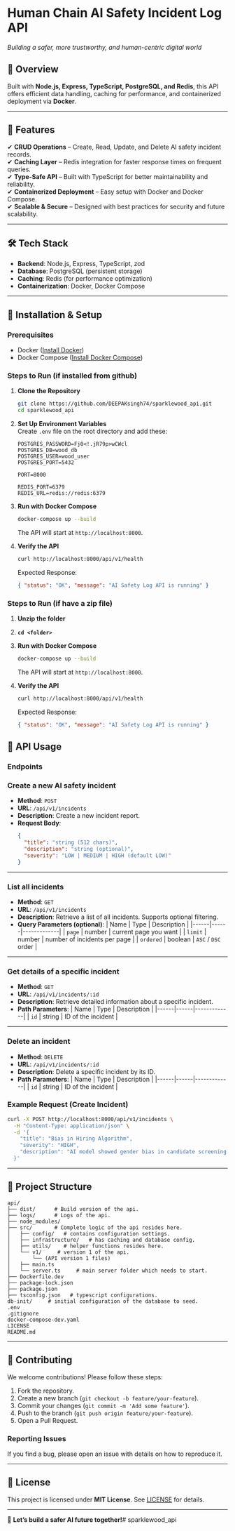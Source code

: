 # Human Chain AI Safety Incident Log API  

 
*Building a safer, more trustworthy, and human-centric digital world*  

## 📌 Overview  
Built with **Node.js, Express, TypeScript, PostgreSQL, and Redis**, this API offers efficient data handling, caching for performance, and containerized deployment via **Docker**.  

---  

## 🚀 Features  

✔ **CRUD Operations** – Create, Read, Update, and Delete AI safety incident records.   
✔ **Caching Layer** – Redis integration for faster response times on frequent queries.  
✔ **Type-Safe API** – Built with TypeScript for better maintainability and reliability.  
✔ **Containerized Deployment** – Easy setup with Docker and Docker Compose.  
✔ **Scalable & Secure** – Designed with best practices for security and future scalability.  

---  

## 🛠 Tech Stack  

- **Backend**: Node.js, Express, TypeScript, zod  
- **Database**: PostgreSQL (persistent storage)  
- **Caching**: Redis (for performance optimization)  
- **Containerization**: Docker, Docker Compose   

---  

## 🚀 Installation & Setup  

### Prerequisites  
- Docker ([Install Docker](https://docs.docker.com/get-docker/))  
- Docker Compose ([Install Docker Compose](https://docs.docker.com/compose/install/))  

### Steps to Run  (if installed from github)

1. **Clone the Repository**  
   ```bash
   git clone https://github.com/DEEPAKsingh74/sparklewood_api.git
   cd sparklewood_api
   ```  

2. **Set Up Environment Variables**  
   Create `.env` file on the root directory and add these:  
   ```env
   POSTGRES_PASSWORD=Fj0<!.jR79p>wCWcl
   POSTGRES_DB=wood_db
   POSTGRES_USER=wood_user
   POSTGRES_PORT=5432

   PORT=8000

   REDIS_PORT=6379
   REDIS_URL=redis://redis:6379
   ```  

3. **Run with Docker Compose**  
   ```bash
   docker-compose up --build
   ```  
   The API will start at `http://localhost:8000`.  

4. **Verify the API**  
   ```bash
   curl http://localhost:8000/api/v1/health
   ```  
   Expected Response:  
   ```json
   { "status": "OK", "message": "AI Safety Log API is running" }
   ```  

### Steps to Run  (if have a zip file)

1. **Unzip the folder** 
2. **```cd <folder>```**
3. **Run with Docker Compose**  
   ```bash
   docker-compose up --build
   ```  
   The API will start at `http://localhost:8000`.  

4. **Verify the API**  
   ```bash
   curl http://localhost:8000/api/v1/health
   ```  
   Expected Response:  
   ```json
   { "status": "OK", "message": "AI Safety Log API is running" }

## 📡 API Usage  

### Endpoints  


### Create a new AI safety incident
- **Method**: `POST`
- **URL**: `/api/v1/incidents`
- **Description**: Create a new incident report.
- **Request Body**:
  ```json
  {
    "title": "string (512 chars)",
    "description": "string (optional)",
    "severity": "LOW | MEDIUM | HIGH (default LOW)"
  }
---

### List all incidents
- **Method**: `GET`
- **URL**: `/api/v1/incidents`
- **Description**: Retrieve a list of all incidents. Supports optional filtering.
- **Query Parameters (optional)**:
  | Name | Type | Description |
  |------|------|-------------|
  | `page` | number | current page you want |
  | `limit` | number | number of incidents per page |
  | `ordered` | boolean | `ASC` / `DSC` order |

---

### Get details of a specific incident
- **Method**: `GET`
- **URL**: `/api/v1/incidents/:id`
- **Description**: Retrieve detailed information about a specific incident.
- **Path Parameters**:
  | Name | Type | Description |
  |------|------|-------------|
  | `id` | string | ID of the incident |

---

### Delete an incident
- **Method**: `DELETE`
- **URL**: `/api/v1/incidents/:id`
- **Description**: Delete a specific incident by its ID.
- **Path Parameters**:
  | Name | Type | Description |
  |------|------|-------------|
  | `id` | string | ID of the incident |

### Example Request (Create Incident)  
```bash
curl -X POST http://localhost:8000/api/v1/incidents \
  -H "Content-Type: application/json" \
  -d '{
    "title": "Bias in Hiring Algorithm",
    "severity": "HIGH",
    "description": "AI model showed gender bias in candidate screening."
  }'
```  

---

## 📂 Project Structure

```plaintext
api/
├── dist/      # Build version of the api.
├── logs/      # Logs of the api.
├── node_modules/
├── src/       # Complete logic of the api resides here.
│   ├── config/   # contains configuration settings.
│   ├── infrastructure/   # has caching and database config.
│   ├── utils/    # helper functions resides here.
│   └── v1/     # version 1 of the api.
│       └── (API version 1 files)
│   ├── main.ts
│   └── server.ts     # main server folder which needs to start.
├── Dockerfile.dev
├── package-lock.json
├── package.json
├── tsconfig.json   # typescript configurations.
db-init/     # initial configuration of the database to seed.
.env
.gitignore
docker-compose-dev.yaml
LICENSE
README.md
```
---

## 🤝 Contributing  

We welcome contributions! Please follow these steps:  
1. Fork the repository.  
2. Create a new branch (`git checkout -b feature/your-feature`).  
3. Commit your changes (`git commit -m 'Add some feature'`).  
4. Push to the branch (`git push origin feature/your-feature`).  
5. Open a Pull Request.  

### Reporting Issues  
If you find a bug, please open an issue with details on how to reproduce it.  

---  

## 📜 License  

This project is licensed under **MIT License**. See [LICENSE](LICENSE) for details.  

---  


🚀 **Let’s build a safer AI future together!**# sparklewood_api
